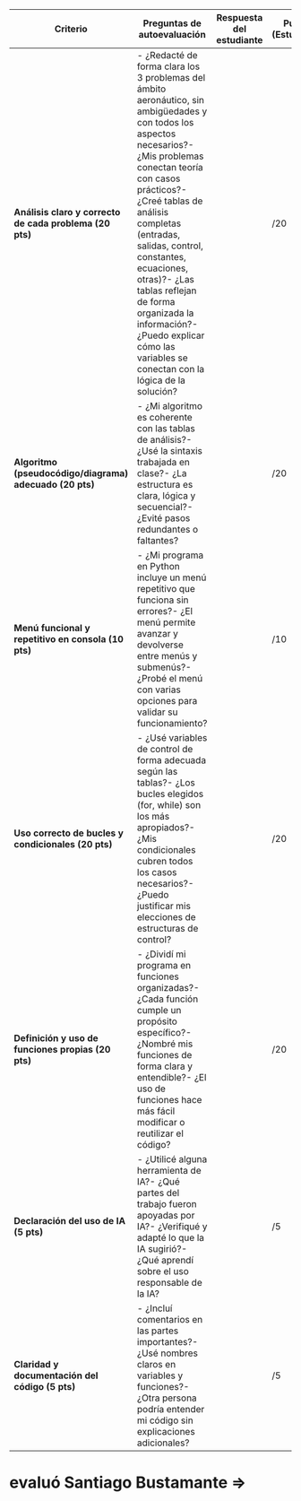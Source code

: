 | **Criterio** | **Preguntas de autoevaluación** | **Respuesta del estudiante** | **Puntos (Estudiante)** | **Puntos (Docente)** |
| --- | --- | --- | --- | --- |
| **Análisis claro y correcto de cada problema (20 pts)** | - ¿Redacté de forma clara los 3 problemas del ámbito aeronáutico, sin ambigüedades y con todos los aspectos necesarios?- ¿Mis problemas conectan teoría con casos prácticos?- ¿Creé tablas de análisis completas (entradas, salidas, control, constantes, ecuaciones, otras)?- ¿Las tablas reflejan de forma organizada la información?- ¿Puedo explicar cómo las variables se conectan con la lógica de la solución? |  | /20 | /20 |
| **Algoritmo (pseudocódigo/diagrama) adecuado (20 pts)** | - ¿Mi algoritmo es coherente con las tablas de análisis?- ¿Usé la sintaxis trabajada en clase?- ¿La estructura es clara, lógica y secuencial?- ¿Evité pasos redundantes o faltantes? |  | /20 | /20 |
| **Menú funcional y repetitivo en consola (10 pts)** | - ¿Mi programa en Python incluye un menú repetitivo que funciona sin errores?- ¿El menú permite avanzar y devolverse entre menús y submenús?- ¿Probé el menú con varias opciones para validar su funcionamiento? |  | /10 | /10 |
| **Uso correcto de bucles y condicionales (20 pts)** | - ¿Usé variables de control de forma adecuada según las tablas?- ¿Los bucles elegidos (for, while) son los más apropiados?- ¿Mis condicionales cubren todos los casos necesarios?- ¿Puedo justificar mis elecciones de estructuras de control? |  | /20 | /20 |
| **Definición y uso de funciones propias (20 pts)** | - ¿Dividí mi programa en funciones organizadas?- ¿Cada función cumple un propósito específico?- ¿Nombré mis funciones de forma clara y entendible?- ¿El uso de funciones hace más fácil modificar o reutilizar el código? |  | /20 | /20 |
| **Declaración del uso de IA (5 pts)** | - ¿Utilicé alguna herramienta de IA?- ¿Qué partes del trabajo fueron apoyadas por IA?- ¿Verifiqué y adapté lo que la IA sugirió?- ¿Qué aprendí sobre el uso responsable de la IA? |  | /5 | /5 |
| **Claridad y documentación del código (5 pts)** | - ¿Incluí comentarios en las partes importantes?- ¿Usé nombres claros en variables y funciones?- ¿Otra persona podría entender mi código sin explicaciones adicionales? |  | /5 | /5 |




# evaluó Santiago Bustamante =>